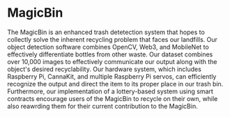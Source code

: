 # MagicBin

The MagicBin is an enhanced trash detetection system that hopes to collectly solve the inherent recycling problem that faces our landfills. Our object detection software combines OpenCV, Web3, and MobileNet to effectively differentiate bottles from other waste. Our dataset combines over 10,000 images to effectively communicate our output along with the object's desired recyclability. Our hardware system, which includes Raspberry Pi, CannaKit, and multiple Raspberry Pi servos, can efficiently recognize the output and direct the item to its proper place in our trash bin. Furthermore, our implementation of a lottery-based system using smart contracts encourage users of the MagicBin to recycle on their own, while also reawrding them for their current contribution to the MagicBin.
